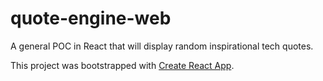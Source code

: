 # quote-engine-web
A general POC in React that will display random inspirational tech quotes.

This project was bootstrapped with [Create React App](https://github.com/facebook/create-react-app).